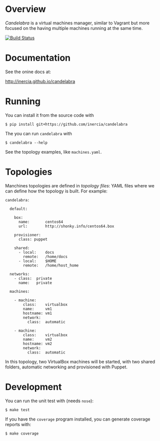 Overview
========

*Candelabra* is a virtual machines manager, similar to Vagrant but more focused on the having multiple machines running at the same time.

[![Build Status](https://travis-ci.org/inercia/candelabra.png?branch=master)](https://travis-ci.org/inercia/candelabra)

Documentation
=============

See the onine docs at:

http://inercia.github.io/candelabra

Running
=======

You can install it from the source code with

	$ pip install git+https://github.com/inercia/candelabra

The you can run `candelabra` with

	$ candelabra --help

See the topology examples, like `machines.yaml`.


Topologies
==========

Manchines topologies are defined in _topology files_: YAML files where we can define how the topology is built. For example:

	candelabra:

	  default:

	    box:
	      name:       centos64
	      url:        http://shonky.info/centos64.box

	    provisioner:
	      class: puppet

	    shared:
	      - local:    docs
	        remote:   /home/docs
	      - local:    $HOME
	        remote:   /home/host_home

	  networks:
	    - class:  private
	      name:   private

	  machines:

	    - machine:
	        class:    virtualbox
	        name:     vm1
	        hostname: vm1
	        network:
	          class:  automatic

	    - machine:
	        class:    virtualbox
	        name:     vm2
	        hostname: vm2
	        network:
	          class:  automatic

In this topology, two VirtualBox machines will be started, with two shared folders, automatic networking and provisioned with Puppet.

Development
===========

You can run the unit test with (needs `nose`):

	$ make test

If you have the `coverage` program installed, you can generate coverage reports with:

    $ make coverage


